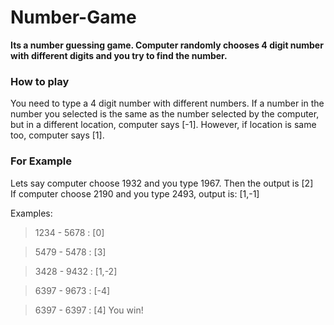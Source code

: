 # Number-Game

**Its a number guessing game. Computer randomly chooses 4 digit number with different digits and you try to find the number.**

### How to play
You need to type a 4 digit number with different numbers. If a number in the number you selected is the same as the number selected by the computer, but in a different location, computer says [-1]. However, if location is same too, computer says [1]. 


### For Example

Lets say computer choose 1932 and you type 1967. Then the output is [2]<br />
If computer choose 2190 and you type 2493, output is: [1,-1]

Examples:
>1234 - 5678 : [0] 

>5479 - 5478 : [3]

>3428 - 9432 : [1,-2]

>6397 - 9673 : [-4]

>6397 - 6397 : [4]  You win!
